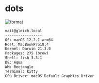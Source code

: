 
# dots

![format](https://github.com/gleich/dots/workflows/format/badge.svg)

```txt
matt@gleich.local 
----------------- 
OS: macOS 12.2.1 arm64 
Host: MacBookPro18,4 
Kernel: Darwin 21.3.0 
Packages: 275 (brew) 
Shell: fish 3.3.1 
DE: Aqua 
WM: Rectangle 
Terminal: kitty 
GPU Driver: macOS Default Graphics Driver 
```
